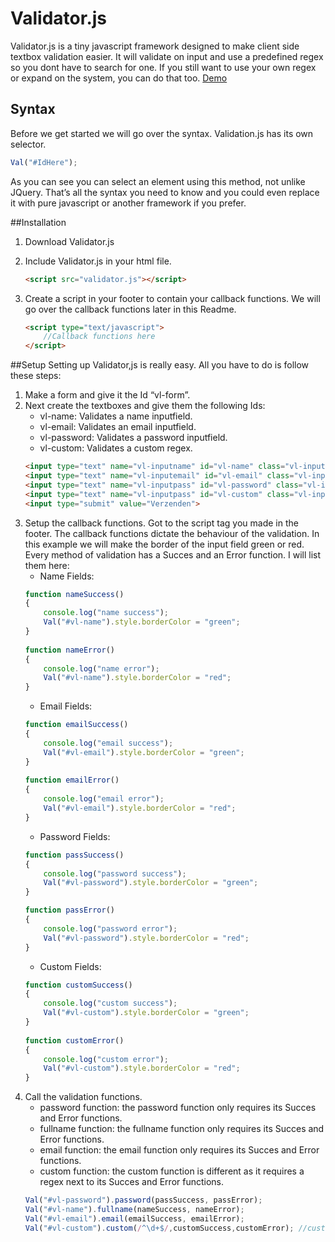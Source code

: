 # Validator.js
Validator.js is a tiny javascript framework designed to make client side textbox validation easier. It will validate on input and use a predefined regex so you dont have to search for one. If you still want to use your own regex or expand on the system, you can do that too.
[Demo](https://jsfiddle.net/Lars3010/kc2L8rqe/4/)

## Syntax
Before we get started we will go over the syntax. Validation.js has its own selector.
```javascript
Val("#IdHere");
```

As you can see you can select an element using this method, not unlike JQuery. That’s all the syntax you need to know and you could even replace it with pure javascript or another framework if you prefer.

##Installation
1. Download Validator.js
2. Include Validator.js in your html file.

    ```html
    <script src="validator.js"></script>
    ```

3. Create a script in your footer to contain your callback functions. We will go over the callback functions later in this Readme.

    ```html
    <script type="text/javascript">
        //Callback functions here                
    </script>
    ```
    
##Setup
Setting up Validator,js is really easy. All you have to do is follow these steps:

1. Make a form and give it the Id “vl-form”.
2. Next create the textboxes and give them the following Ids:
    * vl-name: Validates a name inputfield.
    * vl-email: Validates an email inputfield.
    * vl-password: Validates a password inputfield.
    * vl-custom: Validates a custom regex.
    ```html
    <input type="text" name="vl-inputname" id="vl-name" class="vl-input"><br><br>
    <input type="text" name="vl-inputemail" id="vl-email" class="vl-input"><br><br>
    <input type="text" name="vl-inputpass" id="vl-password" class="vl-input"><br><br>
    <input type="text" name="vl-inputpass" id="vl-custom" class="vl-input"><br><br>
    <input type="submit" value="Verzenden">
    ```
3. Setup the callback functions. Got to the script tag you made in the footer. The callback functions dictate the behaviour of the validation. In this example we will make the border of the input field green or red. Every method of validation has a Succes and an Error function. I will list them here:
    * Name Fields:
    ```javascript
    function nameSuccess()
    {
        console.log("name success");
        Val("#vl-name").style.borderColor = "green";
    }
                    
    function nameError()
    {
        console.log("name error");
        Val("#vl-name").style.borderColor = "red";
    }
    ```
    * Email Fields:
    ```javascript
    function emailSuccess()
    {
        console.log("email success");
        Val("#vl-email").style.borderColor = "green";
    }
                    
    function emailError()
    {
        console.log("email error");
        Val("#vl-email").style.borderColor = "red";
    }
    ```
    * Password Fields:
    ```javascript
    function passSuccess()
    {
        console.log("password success");
        Val("#vl-password").style.borderColor = "green";
    }
    
    function passError()
    {
        console.log("password error");
        Val("#vl-password").style.borderColor = "red";
    }
    ```
    * Custom Fields:
    ```javascript
    function customSuccess()
    {
        console.log("custom success");
        Val("#vl-custom").style.borderColor = "green";
    }
     
    function customError()
    {
        console.log("custom error");
        Val("#vl-custom").style.borderColor = "red";
    }
    ```
4. Call the validation functions.
    * password function: the password function only requires its Succes and Error functions.
    * fullname function: the fullname function only requires its Succes and Error functions.
    * email function: the email function only requires its Succes and Error functions.
    * custom function: the custom function is different as it requires a regex next to its Succes and Error functions.
    ```javascript
    Val("#vl-password").password(passSuccess, passError);
    Val("#vl-name").fullname(nameSuccess, nameError);
    Val("#vl-email").email(emailSuccess, emailError);
    Val("#vl-custom").custom(/^\d+$/,customSuccess,customError); //custom function requires regex and the succes and error functions.
    ``` 
    
    
